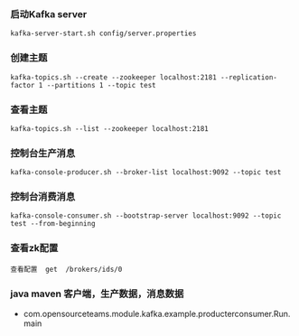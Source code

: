 

### 启动Kafka server

```aidl
kafka-server-start.sh config/server.properties
```

### 创建主题

```aidl
kafka-topics.sh --create --zookeeper localhost:2181 --replication-factor 1 --partitions 1 --topic test

```

### 查看主题
```aidl
kafka-topics.sh --list --zookeeper localhost:2181
```

###  控制台生产消息

```aidl
kafka-console-producer.sh --broker-list localhost:9092 --topic test

```


###  控制台消费消息

```aidl
kafka-console-consumer.sh --bootstrap-server localhost:9092 --topic test --from-beginning

```

### 查看zk配置
```aidl
查看配置  get  /brokers/ids/0 
```


### java maven 客户端，生产数据，消息数据
- com.opensourceteams.module.kafka.example.producterconsumer.Run.main